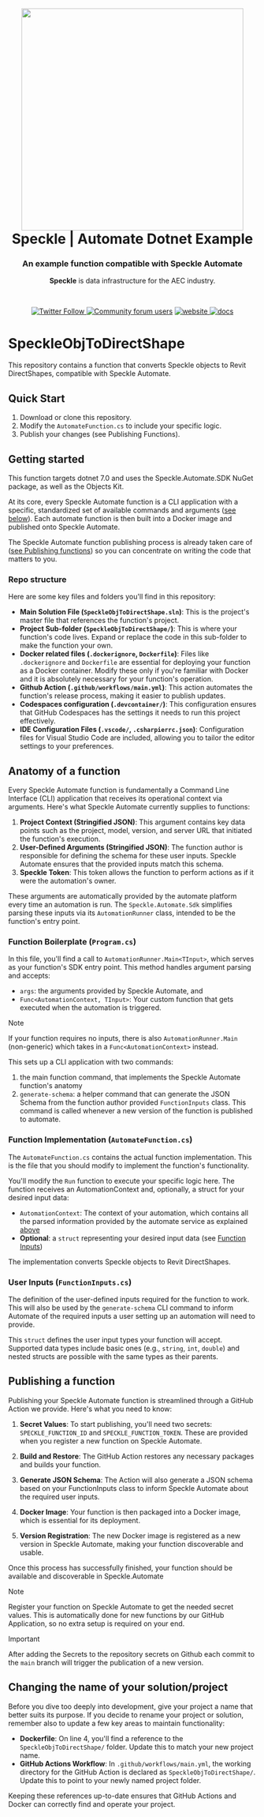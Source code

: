<h1 align="center">
  <img src="https://speckle.systems/content/images/2022/06/logo-blue-2.png" width="450px"/><br/>
  Speckle | Automate Dotnet Example
</h1>
<h3 align="center">
    An example function compatible with Speckle Automate
</h3>
<p align="center"><b>Speckle</b> is data infrastructure for the AEC industry.</p><br/>

<p align="center">
  <a href="https://twitter.com/SpeckleSystems">
    <img src="https://img.shields.io/twitter/follow/SpeckleSystems?style=social" alt="Twitter Follow">
  </a>
  <a href="https://speckle.community">
    <img src="https://img.shields.io/discourse/users?server=https%3A%2F%2Fspeckle.community&amp;style=flat-square&amp;logo=discourse&amp;logoColor=white" alt="Community forum users"></a> 
  <a href="https://speckle.systems">
    <img src="https://img.shields.io/badge/https://-speckle.systems-royalblue?style=flat-square" alt="website">
  </a>
  <a href="https://speckle.guide/dev/">
    <img src="https://img.shields.io/badge/docs-speckle.guide-orange?style=flat-square&amp;logo=read-the-docs&amp;logoColor=white" alt="docs">
  </a>
</p>

# SpeckleObjToDirectShape

This repository contains a function that converts Speckle objects to Revit DirectShapes, compatible with Speckle Automate.

## Quick Start

1. Download or clone this repository.
2. Modify the `AutomateFunction.cs` to include your specific logic.
3. Publish your changes (see Publishing Functions).

## Getting started

This function targets dotnet 7.0 and uses the Speckle.Automate.SDK NuGet package, as well as the Objects Kit.

At its core, every Speckle Automate function is a CLI application with a specific, standardized set of available commands and arguments ([see below](#anatomy-of-a-function)). Each automate function is then built into a Docker image and published onto Speckle Automate.

The Speckle Automate function publishing process is already taken care of ([see Publishing functions](#publishing-a-function)) so you can concentrate on writing the code that matters to you.

### Repo structure

Here are some key files and folders you'll find in this repository:

- **Main Solution File (`SpeckleObjToDirectShape.sln`)**: This is the project's master file that references the function's project.
- **Project Sub-folder (`SpeckleObjToDirectShape/`)**: This is where your function's code lives. Expand or replace the code in this sub-folder to make the function your own.
- **Docker related files (`.dockerignore`, `Dockerfile`)**: Files like `.dockerignore` and `Dockerfile` are essential for deploying your function as a Docker container. Modify these only if you're familiar with Docker and it is absolutely necessary for your function's operation.
- **Github Action (`.github/workflows/main.yml`)**: This action automates the function's release process, making it easier to publish updates.
- **Codespaces configuration (`.devcontainer/`)**: This configuration ensures that GitHub Codespaces has the settings it needs to run this project effectively.
- **IDE Configuration Files (`.vscode/`, `.csharpierrc.json`)**: Configuration files for Visual Studio Code are included, allowing you to tailor the editor settings to your preferences.

## Anatomy of a function

Every Speckle Automate function is fundamentally a Command Line Interface (CLI) application that receives its operational context via arguments. Here's what Speckle Automate currently supplies to functions:

1. **Project Context (Stringified JSON)**: This argument contains key data points such as the project, model, version, and server URL that initiated the function's execution.
2. **User-Defined Arguments (Stringified JSON)**: The function author is responsible for defining the schema for these user inputs. Speckle Automate ensures that the provided inputs match this schema.
3. **Speckle Token**: This token allows the function to perform actions as if it were the automation's owner.

These arguments are automatically provided by the automate platform every time an automation is run. The `Speckle.Automate.Sdk` simplifies parsing these inputs via its `AutomationRunner` class, intended to be the function's entry point.

### Function Boilerplate (`Program.cs`)

In this file, you'll find a call to `AutomationRunner.Main<TInput>`, which serves as your function's SDK entry point. This method handles argument parsing and accepts:

- `args`: the arguments provided by Speckle Automate, and
- `Func<AutomationContext, TInput>`: Your custom function that gets executed when the automation is triggered.

> [!NOTE]
> If your function requires no inputs, there is also `AutomationRunner.Main` (non-generic) which takes in a `Func<AutomationContext>` instead.

This sets up a CLI application with two commands:

1. the main function command, that implements the Speckle Automate function's anatomy
2. `generate-schema`: a helper command that can generate the JSON Schema from the function author provided `FunctionInputs` class. This command is called whenever a new version of the function is published to automate.

### Function Implementation (`AutomateFunction.cs`)

The `AutomateFunction.cs` contains the actual function implementation. This is the file that you should modify to implement the function's functionality.

You'll modify the `Run` function to execute your specific logic here. The function receives an AutomationContext and, optionally, a struct for your desired input data:

- `AutomationContext`: The context of your automation, which contains all the parsed information provided by the automate service as explained [above](#anatomy-of-a-function)
- **Optional**: a `struct` representing your desired input data (see [Function Inputs](#user-inputs-functioninputscs))

The implementation converts Speckle objects to Revit DirectShapes.

### User Inputs (`FunctionInputs.cs`)

The definition of the user-defined inputs required for the function to work. This will also be used by the `generate-schema` CLI command to inform Automate of the required inputs a user setting up an automation will need to provide.

This `struct` defines the user input types your function will accept. Supported data types include basic ones (e.g., `string`, `int`, `double`) and nested structs are possible with the same types as their parents.

## Publishing a function

Publishing your Speckle Automate function is streamlined through a GitHub Action we provide. Here's what you need to know:

1. **Secret Values**: To start publishing, you'll need two secrets: `SPECKLE_FUNCTION_ID` and `SPECKLE_FUNCTION_TOKEN`. These are provided when you register a new function on Speckle Automate.

2. **Build and Restore**: The GitHub Action restores any necessary packages and builds your function.

3. **Generate JSON Schema**: The Action will also generate a JSON schema based on your FunctionInputs class to inform Speckle Automate about the required user inputs.

4. **Docker Image**: Your function is then packaged into a Docker image, which is essential for its deployment.

5. **Version Registration**: The new Docker image is registered as a new version in Speckle Automate, making your function discoverable and usable.

Once this process has successfully finished, your function should be available and discoverable in Speckle.Automate

> [!NOTE]
> Register your function on Speckle Automate to get the needed secret values. This is automatically done for new functions by our GitHub Application, so no extra setup is required on your end.

> [!IMPORTANT]
> After adding the Secrets to the repository secrets on Github each commit to the `main` branch will trigger the publication of a new version.

## Changing the name of your solution/project

Before you dive too deeply into development, give your project a name that better suits its purpose. If you decide to rename your project or solution, remember also to update a few key areas to maintain functionality:

- **Dockerfile**: On line 4, you'll find a reference to the `SpeckleObjToDirectShape/` folder. Update this to match your new project name.
- **GitHub Actions Workflow**: In `.github/workflows/main.yml`, the working directory for the GitHub Action is declared as `SpeckleObjToDirectShape/`. Update this to point to your newly named project folder.

Keeping these references up-to-date ensures that GitHub Actions and Docker can correctly find and operate your project.